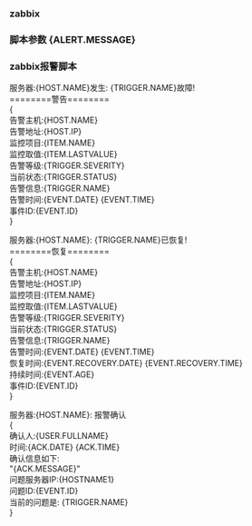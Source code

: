 ### zabbix
### 脚本参数  {ALERT.MESSAGE}
### zabbix报警脚本

服务器:{HOST.NAME}发生: {TRIGGER.NAME}故障!  
========警告========  
{  
告警主机:{HOST.NAME}  
告警地址:{HOST.IP}  
监控项目:{ITEM.NAME}  
监控取值:{ITEM.LASTVALUE}  
告警等级:{TRIGGER.SEVERITY}  
当前状态:{TRIGGER.STATUS}  
告警信息:{TRIGGER.NAME}  
告警时间:{EVENT.DATE} {EVENT.TIME}  
事件ID:{EVENT.ID}  
}  
  

服务器:{HOST.NAME}: {TRIGGER.NAME}已恢复!  
========恢复========  
{  
告警主机:{HOST.NAME}  
告警地址:{HOST.IP}  
监控项目:{ITEM.NAME}  
监控取值:{ITEM.LASTVALUE}  
告警等级:{TRIGGER.SEVERITY}  
当前状态:{TRIGGER.STATUS}  
告警信息:{TRIGGER.NAME}  
告警时间:{EVENT.DATE} {EVENT.TIME}  
恢复时间:{EVENT.RECOVERY.DATE} {EVENT.RECOVERY.TIME}  
持续时间:{EVENT.AGE}  
事件ID:{EVENT.ID}  
}  
  

服务器:{HOST.NAME}: 报警确认  
{  
确认人:{USER.FULLNAME}   
时间:{ACK.DATE} {ACK.TIME}   
确认信息如下:  
"{ACK.MESSAGE}"  
问题服务器IP:{HOSTNAME1}  
问题ID:{EVENT.ID}  
当前的问题是: {TRIGGER.NAME}  
}  
